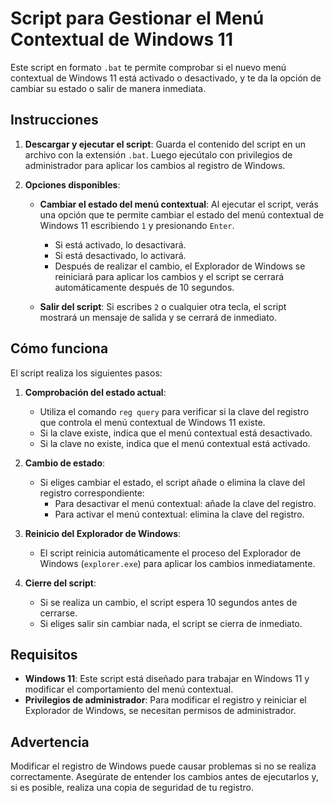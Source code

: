 # Script para Gestionar el Menú Contextual de Windows 11

Este script en formato `.bat` te permite comprobar si el nuevo menú contextual de Windows 11 está activado o desactivado, y te da la opción de cambiar su estado o salir de manera inmediata.

## Instrucciones

1. **Descargar y ejecutar el script**: Guarda el contenido del script en un archivo con la extensión `.bat`. Luego ejecútalo con privilegios de administrador para aplicar los cambios al registro de Windows.

2. **Opciones disponibles**:
   - **Cambiar el estado del menú contextual**: Al ejecutar el script, verás una opción que te permite cambiar el estado del menú contextual de Windows 11 escribiendo `1` y presionando `Enter`.
     - Si está activado, lo desactivará.
     - Si está desactivado, lo activará.
     - Después de realizar el cambio, el Explorador de Windows se reiniciará para aplicar los cambios y el script se cerrará automáticamente después de 10 segundos.
   
   - **Salir del script**: Si escribes `2` o cualquier otra tecla, el script mostrará un mensaje de salida y se cerrará de inmediato.

## Cómo funciona

El script realiza los siguientes pasos:

1. **Comprobación del estado actual**:
   - Utiliza el comando `reg query` para verificar si la clave del registro que controla el menú contextual de Windows 11 existe.
   - Si la clave existe, indica que el menú contextual está desactivado.
   - Si la clave no existe, indica que el menú contextual está activado.

2. **Cambio de estado**:
   - Si eliges cambiar el estado, el script añade o elimina la clave del registro correspondiente:
     - Para desactivar el menú contextual: añade la clave del registro.
     - Para activar el menú contextual: elimina la clave del registro.
   
3. **Reinicio del Explorador de Windows**:
   - El script reinicia automáticamente el proceso del Explorador de Windows (`explorer.exe`) para aplicar los cambios inmediatamente.

4. **Cierre del script**:
   - Si se realiza un cambio, el script espera 10 segundos antes de cerrarse.
   - Si eliges salir sin cambiar nada, el script se cierra de inmediato.

## Requisitos

- **Windows 11**: Este script está diseñado para trabajar en Windows 11 y modificar el comportamiento del menú contextual.
- **Privilegios de administrador**: Para modificar el registro y reiniciar el Explorador de Windows, se necesitan permisos de administrador.

## Advertencia

Modificar el registro de Windows puede causar problemas si no se realiza correctamente. Asegúrate de entender los cambios antes de ejecutarlos y, si es posible, realiza una copia de seguridad de tu registro.
